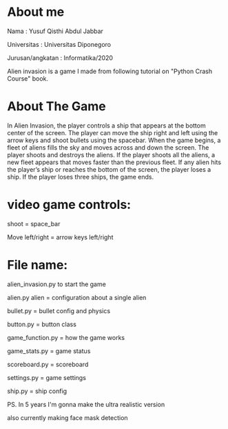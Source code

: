 # About me

Nama : Yusuf Qisthi Abdul Jabbar

Universitas : Universitas Diponegoro

Jurusan/angkatan : Informatika/2020

Alien invasion is a game I made from following tutorial on "Python Crash Course" book.

# About The Game
In Alien Invasion, the player controls a ship that appears at the bottom center of the screen.
The player can move the ship right and left using the arrow keys and shoot bullets using the spacebar.
When the game begins, a fleet of aliens fills the sky and moves across and down the screen.
The player shoots and destroys the aliens. If the player shoots all the aliens,
a new fleet appears that moves faster than the previous fleet.
If any alien hits the player’s ship or reaches the bottom of the screen, the player loses a ship.
If the player loses three ships, the game ends.

# video game controls:

shoot = space_bar

Move left/right = arrow keys left/right

# File name:
alien_invasion.py to start the game

alien.py alien = configuration about a single alien

bullet.py = bullet config and physics

button.py = button class

game_function.py = how the game works

game_stats.py = game status

scoreboard.py = scoreboard

settings.py = game settings

ship.py = ship config

PS. In 5 years I'm gonna make the ultra realistic version

also currently making face mask detection
